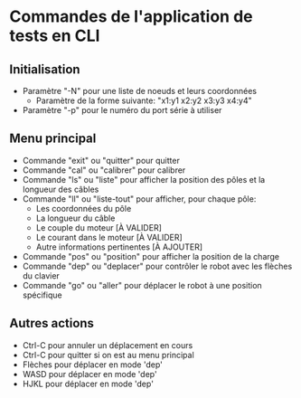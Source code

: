 # Commandes de l'application de tests en CLI
## Initialisation
- Paramètre "-N" pour une liste de noeuds et leurs coordonnées
  - Paramètre de la forme suivante: "x1:y1 x2:y2 x3:y3 x4:y4"
- Paramètre "-p" pour le numéro du port série à utiliser

## Menu principal
- Commande "exit" ou "quitter" pour quitter
- Commande "cal" ou "calibrer" pour calibrer
- Commande "ls" ou "liste" pour afficher la position des pôles et la longueur des câbles
- Commande "ll" ou "liste-tout" pour afficher, pour chaque pôle:
  - Les coordonnées du pôle
  - La longueur du câble
  - Le couple du moteur [À VALIDER]
  - Le courant dans le moteur [À VALIDER]
  - Autre informations pertinentes [À AJOUTER]
- Commande "pos" ou "position" pour afficher la position de la charge
- Commande "dep" ou "deplacer" pour contrôler le robot avec les flèches du clavier
- Commande "go" ou "aller" pour déplacer le robot à une position spécifique

## Autres actions
 - Ctrl-C pour annuler un déplacement en cours
 - Ctrl-C pour quitter si on est au menu principal
 - Flèches pour déplacer en mode 'dep'
 - WASD pour déplacer en mode 'dep'
 - HJKL pour déplacer en mode 'dep'